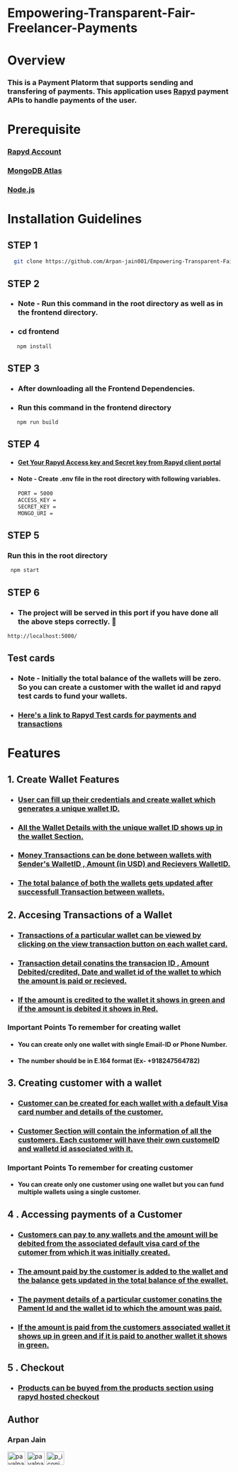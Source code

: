 # Empowering-Transparent-Fair-Freelancer-Payments

# Overview

### This is a Payment Platorm that supports sending and transfering of payments. This application uses [Rapyd](https://www.rapyd.net/) payment APIs to handle payments of the user.

# Prerequisite

### [Rapyd Account](https://www.rapyd.net/)

### [MongoDB Atlas](https://www.mongodb.com/cloud/atlas/register)

### [Node.js](https://nodejs.org/en/download/)

# Installation Guidelines

## STEP 1

```sh
  git clone https://github.com/Arpan-jain001/Empowering-Transparent-Fair-Freelancer-Payments
```

## STEP 2

- ### Note - Run this command in the root directory as well as in the frontend directory.
- ### cd frontend

```sh
   npm install
```

## STEP 3

- ### After downloading all the Frontend Dependencies.
- ### Run this command in the frontend directory

```sh
   npm run build
```

## STEP 4

- #### [Get Your Rapyd Access key and Secret key from Rapyd client portal](https://dashboard.rapyd.net/developers)
- #### Note - Create .env file in the root directory with following variables.

  ```sh
  PORT = 5000
  ACCESS_KEY =
  SECRET_KEY =
  MONGO_URI =
  ```

## STEP 5

### Run this in the root directory

```sh
 npm start
```

## STEP 6

- ### The project will be served in this port if you have done all the above steps correctly. 🥇

```sh
http://localhost:5000/
```

## Test cards

- ### Note - Initially the total balance of the wallets will be zero. So you can create a customer with the wallet id and rapyd test cards to fund your wallets.
- ### [Here's a link to Rapyd Test cards for payments and transactions](https://docs.rapyd.net/build-with-rapyd/reference/testing-for-payments-api)

# Features

## 1. Create Wallet Features

- ### [User can fill up their credentials and create wallet which generates a unique wallet ID.](https://user-images.githubusercontent.com/67522406/123187564-0baead00-d4b8-11eb-94c8-9d4cce6f294b.png)

- ### [All the Wallet Details with the unique wallet ID shows up in the wallet Section.](https://user-images.githubusercontent.com/67522406/123187556-07828f80-d4b8-11eb-88e4-0dc331efa43d.png)

- ### [Money Transactions can be done between wallets with Sender's WalletID , Amount (in USD) and Recievers WalletID.](https://user-images.githubusercontent.com/67522406/123187599-19fcc900-d4b8-11eb-92fb-61e066a6fe71.png)

- ### [The total balance of both the wallets gets updated after successfull Transaction between wallets.](https://user-images.githubusercontent.com/67522406/123187556-07828f80-d4b8-11eb-88e4-0dc331efa43d.png)

## 2. Accesing Transactions of a Wallet

- ### [Transactions of a particular wallet can be viewed by clicking on the view transaction button on each wallet card.](https://user-images.githubusercontent.com/67522406/123187610-1ec17d00-d4b8-11eb-8025-baf86c48bbcc.png)
- ### [Transaction detail conatins the transacion ID , Amount Debited/credited, Date and wallet id of the wallet to which the amount is paid or recieved.](https://user-images.githubusercontent.com/67522406/123187610-1ec17d00-d4b8-11eb-8025-baf86c48bbcc.png)

- ### [If the amount is credited to the wallet it shows in green and if the amount is debited it shows in Red.](https://user-images.githubusercontent.com/67522406/123187610-1ec17d00-d4b8-11eb-8025-baf86c48bbcc.png)

### Important Points To remember for creating wallet

- #### You can create only one wallet with single Email-ID or Phone Number.
- #### The number should be in E.164 format (Ex- +918247564782)

## 3. Creating customer with a wallet

- ### [Customer can be created for each wallet with a default Visa card number and details of the customer.](https://user-images.githubusercontent.com/67522406/123187664-3436a700-d4b8-11eb-83cb-3d575d62820e.png)

- ### [Customer Section will contain the information of all the customers. Each customer will have their own customeID and walletd id associated with it.](https://user-images.githubusercontent.com/67522406/123187650-30a32000-d4b8-11eb-93ce-9e3c937dac53.png)

### Important Points To remember for creating customer

- #### You can create only one customer using one wallet but you can fund multiple wallets using a single customer.

## 4 . Accessing payments of a Customer

- ### [Customers can pay to any wallets and the amount will be debited from the associated default visa card of the cutomer from which it was initially created. ](https://user-images.githubusercontent.com/67522406/123187670-3862c480-d4b8-11eb-80fe-1e4d5f0ac115.png)

- ### [The amount paid by the customer is added to the wallet and the balance gets updated in the total balance of the ewallet.](https://user-images.githubusercontent.com/67522406/123187556-07828f80-d4b8-11eb-88e4-0dc331efa43d.png)

- ### [The payment details of a particular customer conatins the Pament Id and the wallet id to which the amount was paid.](https://user-images.githubusercontent.com/67522406/123187677-3b5db500-d4b8-11eb-9dfd-cfe4483c31b5.png)

- ### [If the amount is paid from the customers associated wallet it shows up in green and if it is paid to another wallet it shows in green.](https://user-images.githubusercontent.com/67522406/123187677-3b5db500-d4b8-11eb-9dfd-cfe4483c31b5.png)

## 5 . Checkout

- ### [Products can be buyed from the products section using rapyd hosted checkout ](https://user-images.githubusercontent.com/67522406/123187785-6ba55380-d4b8-11eb-809c-41c8ebb9de12.png)





## Author

### Arpan Jain

<a href="https://www.linkedin.com/in/arpan-jain-42386b2a7/" target="blank"><img align="center" src="https://cdn.jsdelivr.net/npm/simple-icons@3.0.1/icons/linkedin.svg" alt="payalpatra105" height="30" width="40" /></a>
<a href="https://github.com/Arpan-jain001a" target="blank"><img align="center" src="https://www.svgrepo.com/show/68072/github-logo-face.svg" alt="payalpatra105" height="30" width="40" /></a>
<a href="https://www.instagram.com/its_arpan__jain/_" target="blank"><img align="center" src="https://cdn.jsdelivr.net/npm/simple-icons@3.0.1/icons/instagram.svg" alt="p_iconic_" height="30" width="40" /></a>
